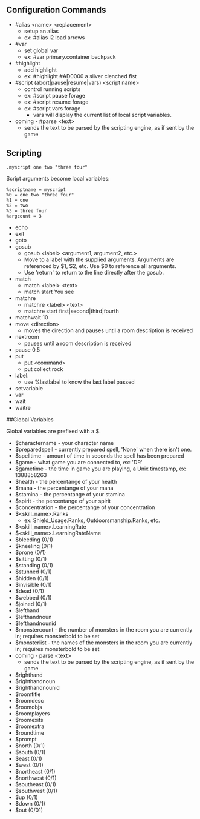 ## Configuration Commands

* \#alias \<name\> \<replacement\>
    * setup an alias
    * ex: #alias l2 load arrows    
* \#var
    * set global var
    * ex: #var primary.container backpack
* \#highlight
    * add highlight
    * ex: #highlight #AD0000 a silver clenched fist
* \#script (abort|pause|resume|vars) \<script name\>
    * control running scripts
    * ex: #script pause forage
    * ex: #script resume forage
    * ex: #script vars forage
        * vars will display the current list of local script variables.
* coming - \#parse \<text\>
	* sends the text to be parsed by the scripting engine, as if sent by the game

## Scripting

    .myscript one two "three four"
   
Script arguments become local variables:
	
    %scriptname = myscript
	%0 = one two "three four"
	%1 = one
	%2 = two
	%3 = three four
    %argcount = 3

* echo
* exit
* goto
* gosub
    * gosub &lt;label&gt; &lt;argument1, argument2, etc.&gt;
    * Move to a label with the supplied arguments.  Arguments are referenced by $1, $2, etc.  Use $0 to reference all arguments.
    * Use 'return' to return to the line directly after the gosub.
* match
	* match &lt;label&gt; &lt;text&gt;
	* match start You see
* matchre
	* matchre &lt;label&gt; &lt;text&gt;
	* matchre start first|second|third|fourth
* matchwait 10
* move \<direction\>
    * moves the direction and pauses until a room description is received
* nextroom
    * pauses until a room description is received
* pause 0.5
* put
 	* put &lt;command&gt;
	* put collect rock
* label:
    * use %lastlabel to know the last label passed
* setvariable
* var
* wait
* waitre

##Global Variables

Global variables are prefixed with a $.

* $charactername - your character name
* $preparedspell - currently prepared spell, 'None' when there isn't one.
* $spelltime - amount of time in seconds the spell has been prepared
* $game - what game you are connected to, ex: 'DR'
* $gametime - the time in game you are playing, a Unix timestamp, ex: 1388858263
* $health - the percentange of your health
* $mana - the percentange of your mana
* $stamina - the percentange of your stamina
* $spirit - the percentange of your spirit
* $concentration - the percentange of your concentration
* $&lt;skill_name&gt;.Ranks
    * ex: Shield_Usage.Ranks, Outdoorsmanship.Ranks, etc.
* $&lt;skill_name&gt;.LearningRate
* $&lt;skill_name&gt;.LearningRateName
* $bleeding (0/1)
* $kneeling (0/1)
* $prone (0/1)
* $sitting (0/1)
* $standing (0/1)
* $stunned (0/1)
* $hidden (0/1)
* $invisible (0/1)
* $dead (0/1)
* $webbed (0/1)
* $joined (0/1)
* $lefthand
* $lefthandnoun
* $lefthandnounid
* $monstercount - the number of monsters in the room you are currently in; requires monsterbold to be set
* $monsterlist - the names of the monsters in the room you are currently in; requires monsterbold to be set
* coming - parse \<text\>
	* sends the text to be parsed by the scripting engine, as if sent by the game
* $righthand
* $righthandnoun
* $righthandnounid
* $roomtitle
* $roomdesc
* $roomobjs
* $roomplayers
* $roomexits
* $roomextra
* $roundtime
* $prompt
* $north (0/1)
* $south (0/1)
* $east (0/1)
* $west (0/1)
* $northeast (0/1)
* $northwest (0/1)
* $southeast (0/1)
* $southwest (0/1)
* $up (0/1)
* $down (0/1)
* $out (0/01)